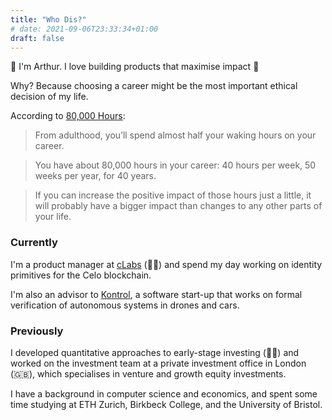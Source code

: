 ```yaml
---
title: "Who Dis?"
# date: 2021-09-06T23:33:34+01:00
draft: false
---
```


👋 I'm Arthur. I love building products that maximise impact 🚀

Why? Because choosing a career might be the most important ethical decision of my life.

According to [80,000 Hours](https://80000hours.org/make-a-difference-with-your-career/):

> From adulthood, you’ll spend almost half your waking hours on your career.

> You have about 80,000 hours in your career: 40 hours per week, 50 weeks per year, for 40 years.

> If you can increase the positive impact of those hours just a little, it will probably have a bigger impact than changes to any other parts of your life.

### Currently

I'm a product manager at [cLabs](https://clabs.co/) (🧑‍🚀) and spend my day working on identity primitives for the Celo blockchain.

I'm also an advisor to [Kontrol](https://www.kontrol.tech/), a software start-up that works on formal verification of autonomous systems in drones and cars.

### Previously

I developed quantitative approaches to early-stage investing (👨‍💻) and worked on the investment team at a private investment office in London (🇬🇧), which specialises in venture and growth equity investments.

I have a background in computer science and economics, and spent some time studying at ETH Zurich, Birkbeck College, and the University of Bristol.